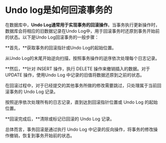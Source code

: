 # Undo log是如何回滚事务的

在数据库中，**Undo Log通常用于实现事务的回滚操作**。当事务执行更新操作时，数据库会将相应的旧数据记录在Undo Log中，用于回滚事务时还原到事务开始前的状态。以下是Undo Log回滚事务的一般步骤：

**首先，**获取事务的回滚指针或Undo Log的起始位置。

从Undo Log的末尾开始逆向扫描，按照事务操作的逆序依次处理每个日志记录。

**然后，**针对 INSERT 操作，执行 DELETE 操作来撤销插入的数据。对于 UPDATE 操作，使用Undo Log 中记录的旧值将数据还原到之前的状态。

在回滚过程中，对于已经提交的其他事务所做的修改需要跳过，只处理属于当前回滚事务的 Undo Log 记录。

按照逆序依次处理所有的日志记录，直到达到回滚指针位置或 Undo Log 的起始位置。

**回滚完成后，**清除或标记已回滚的 Undo Log 记录。

总体而言，事务回滚是通过执行 Undo Log 中记录的反向操作，将事务的修改操作撤销，恢复到事务开始前的状态。


